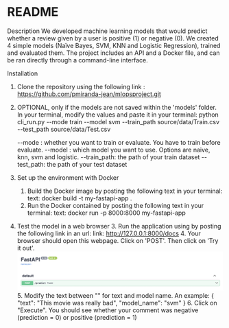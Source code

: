 # README
Description 
We developed machine learning models that would predict whether a review given by a user is positive (1) or negative (0). We created 4 simple models (Naïve Bayes, SVM, KNN and Logistic Regression), trained and evaluated them. The project includes an API and a Docker file, and can be ran directly through a command-line interface. 

Installation 
1. Clone the repository using the following link : https://github.com/pmiranda-jean/mlopsproject.git 

2. OPTIONAL, only if the models are not saved within the 'models' folder. 
    In your terminal, modify the values and paste it in your terminal: 
    python cli_run.py --mode train --model svm --train_path source/data/Train.csv --test_path source/data/Test.csv 

    --mode : whether you want to train or evaluate. You have to train before evaluate. 
    --model : which model you want to use. Options are naive, knn, svm and logistic. 
    --train_path: the path of your train dataset
    --test_path: the path of your test dataset

3. Set up the environment with Docker 
    1. Build the Docker image by posting the following text in your terminal: 
    text: docker build -t my-fastapi-app .
    2. Run the Docker contained by posting the following text in your terminal: 
    text: docker run -p 8000:8000 my-fastapi-app

4. Test the model in a web browser
    3. Run the application using by posting the following link in an url: 
    link: http://127.0.0.1:8000/docs
    4. Your browser should open this webpage. Click on 'POST'. Then click on 'Try it out'. 
    ![alt text](image.png)
    5. Modify the text between "" for text and model name. 
    An example: 
    { "text": "This movie was really bad",
      "model_name": "svm"
     }
    6. Click on "Execute". You should see whether your comment was negative (prediction = 0) or positive (prediction = 1)
